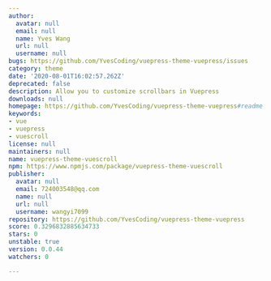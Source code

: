 ```yaml
---
author:
  avatar: null
  email: null
  name: Yves Wang
  url: null
  username: null
bugs: https://github.com/YvesCoding/vuepress-theme-vuepress/issues
category: theme
date: '2020-08-01T16:02:57.262Z'
deprecated: false
description: Allow you to customize scrollbars in Vuepress
downloads: null
homepage: https://github.com/YvesCoding/vuepress-theme-vuepress#readme
keywords:
- vue
- vuepress
- vuescroll
license: null
maintainers: null
name: vuepress-theme-vuescroll
npm: https://www.npmjs.com/package/vuepress-theme-vuescroll
publisher:
  avatar: null
  email: 724003548@qq.com
  name: null
  url: null
  username: wangyi7099
repository: https://github.com/YvesCoding/vuepress-theme-vuepress
score: 0.3296832885634733
stars: 0
unstable: true
version: 0.0.44
watchers: 0

---
```


